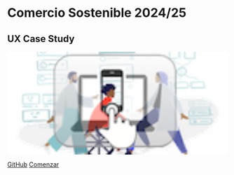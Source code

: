 <!-- _coverpage.md -->


# Comercio Sostenible 2024/25
## UX Case Study

<img align="center" src="./img/logo_diu25_mini.png" width="600" height=auto alt="Logotipo"/>

[GitHub](https://github.com/mgea/DIU)
[Comenzar](#DIU)

<!-- background color -->
